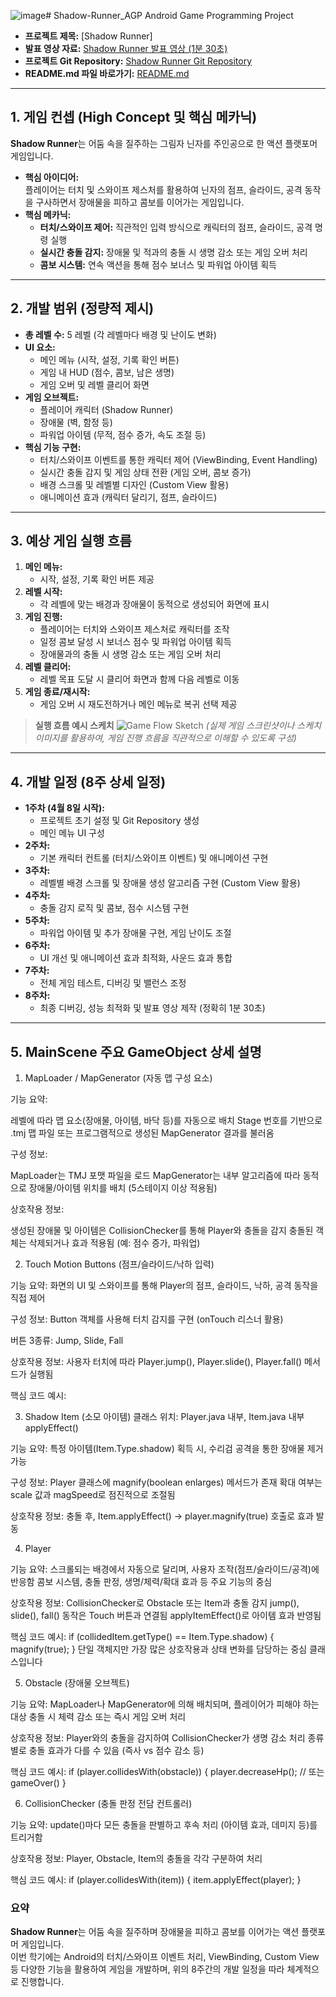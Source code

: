 ![image](https://github.com/user-attachments/assets/8acb2b93-3d6c-4eb2-a77b-8bff688bee15)# Shadow-Runner_AGP
Android Game Programming Project

- **프로젝트 제목:** [Shadow Runner] 
- **발표 영상 자료:** [Shadow Runner 발표 영상 (1분 30초)](https://youtu.be/L4PnCH_Uf5M)  
- **프로젝트 Git Repository:** [Shadow Runner Git Repository](https://github.com/HDonguk/Shadow-Runner_AGP)  
- **README.md 파일 바로가기:** [README.md](https://github.com/HDonguk/Shadow-Runner_AGP/blob/main/README.md)

---

## 1. 게임 컨셉 (High Concept 및 핵심 메카닉)

**Shadow Runner**는 어둠 속을 질주하는 그림자 닌자를 주인공으로 한 액션 플랫포머 게임입니다.

- **핵심 아이디어:**  
  플레이어는 터치 및 스와이프 제스처를 활용하여 닌자의 점프, 슬라이드, 공격 동작을 구사하면서 장애물을 피하고 콤보를 이어가는 게임입니다.
- **핵심 메카닉:**  
  - **터치/스와이프 제어:** 직관적인 입력 방식으로 캐릭터의 점프, 슬라이드, 공격 명령 실행  
  - **실시간 충돌 감지:** 장애물 및 적과의 충돌 시 생명 감소 또는 게임 오버 처리  
  - **콤보 시스템:** 연속 액션을 통해 점수 보너스 및 파워업 아이템 획득

---

## 2. 개발 범위 (정량적 제시)

- **총 레벨 수:** 5 레벨 (각 레벨마다 배경 및 난이도 변화)
- **UI 요소:**  
  - 메인 메뉴 (시작, 설정, 기록 확인 버튼)  
  - 게임 내 HUD (점수, 콤보, 남은 생명)  
  - 게임 오버 및 레벨 클리어 화면
- **게임 오브젝트:**  
  - 플레이어 캐릭터 (Shadow Runner)  
  - 장애물 (벽, 함정 등)  
  - 파워업 아이템 (무적, 점수 증가, 속도 조절 등)
- **핵심 기능 구현:**  
  - 터치/스와이프 이벤트를 통한 캐릭터 제어 (ViewBinding, Event Handling)  
  - 실시간 충돌 감지 및 게임 상태 전환 (게임 오버, 콤보 증가)  
  - 배경 스크롤 및 레벨별 디자인 (Custom View 활용)  
  - 애니메이션 효과 (캐릭터 달리기, 점프, 슬라이드)

---

## 3. 예상 게임 실행 흐름

1. **메인 메뉴:**  
   - 시작, 설정, 기록 확인 버튼 제공
2. **레벨 시작:**  
   - 각 레벨에 맞는 배경과 장애물이 동적으로 생성되어 화면에 표시
3. **게임 진행:**  
   - 플레이어는 터치와 스와이프 제스처로 캐릭터를 조작  
   - 일정 콤보 달성 시 보너스 점수 및 파워업 아이템 획득  
   - 장애물과의 충돌 시 생명 감소 또는 게임 오버 처리
4. **레벨 클리어:**  
   - 레벨 목표 도달 시 클리어 화면과 함께 다음 레벨로 이동
5. **게임 종료/재시작:**  
   - 게임 오버 시 재도전하거나 메인 메뉴로 복귀 선택 제공

> **실행 흐름 예시 스케치**
> ![Game Flow Sketch](https://github.com/user-attachments/assets/7a2410cb-72b6-4bba-bf74-dadc239d8a00) 
> *(실제 게임 스크린샷이나 스케치 이미지를 활용하여, 게임 진행 흐름을 직관적으로 이해할 수 있도록 구성)*

---

## 4. 개발 일정 (8주 상세 일정)

- **1주차 (4월 8일 시작):**  
  - 프로젝트 초기 설정 및 Git Repository 생성  
  - 메인 메뉴 UI 구성
- **2주차:**  
  - 기본 캐릭터 컨트롤 (터치/스와이프 이벤트) 및 애니메이션 구현
- **3주차:**  
  - 레벨별 배경 스크롤 및 장애물 생성 알고리즘 구현 (Custom View 활용)
- **4주차:**  
  - 충돌 감지 로직 및 콤보, 점수 시스템 구현
- **5주차:**  
  - 파워업 아이템 및 추가 장애물 구현, 게임 난이도 조절
- **6주차:**  
  - UI 개선 및 애니메이션 효과 최적화, 사운드 효과 통합
- **7주차:**  
  - 전체 게임 테스트, 디버깅 및 밸런스 조정
- **8주차:**  
  - 최종 디버깅, 성능 최적화 및 발표 영상 제작 (정확히 1분 30초)

---

## 5. MainScene 주요 GameObject 상세 설명

1.  MapLoader / MapGenerator (자동 맵 구성 요소)

기능 요약:

레벨에 따라 맵 요소(장애물, 아이템, 바닥 등)를 자동으로 배치
Stage 번호를 기반으로 .tmj 맵 파일 또는 프로그램적으로 생성된 MapGenerator 결과를 불러옴

구성 정보:

MapLoader는 TMJ 포맷 파일을 로드
MapGenerator는 내부 알고리즘에 따라 동적으로 장애물/아이템 위치를 배치 (5스테이지 이상 적용됨)

상호작용 정보:

생성된 장애물 및 아이템은 CollisionChecker를 통해 Player와 충돌을 감지
충돌된 객체는 삭제되거나 효과 적용됨 (예: 점수 증가, 파워업)


2. Touch Motion Buttons (점프/슬라이드/낙하 입력)

기능 요약:
화면의 UI 및 스와이프를 통해 Player의 점프, 슬라이드, 낙하, 공격 동작을 직접 제어

구성 정보:
Button 객체를 사용해 터치 감지를 구현 (onTouch 리스너 활용)

버튼 3종류: Jump, Slide, Fall

상호작용 정보:
사용자 터치에 따라 Player.jump(), Player.slide(), Player.fall() 메서드가 실행됨

핵심 코드 예시:


3. Shadow Item (소모 아이템)
클래스 위치: Player.java 내부, Item.java 내부 applyEffect()

기능 요약:
특정 아이템(Item.Type.shadow) 획득 시, 수리검 공격을 통한 장애물 제거 가능 

구성 정보:
Player 클래스에 magnify(boolean enlarges) 메서드가 존재
확대 여부는 scale 값과 magSpeed로 점진적으로 조절됨

상호작용 정보:
충돌 후, Item.applyEffect() → player.magnify(true) 호출로 효과 발동


4. Player 

기능 요약:
스크롤되는 배경에서 자동으로 달리며, 사용자 조작(점프/슬라이드/공격)에 반응함
콤보 시스템, 충돌 판정, 생명/체력/확대 효과 등 주요 기능의 중심

상호작용 정보:
CollisionChecker로 Obstacle 또는 Item과 충돌 감지
jump(), slide(), fall() 동작은 Touch 버튼과 연결됨
applyItemEffect()로 아이템 효과 반영됨

핵심 코드 예시:
if (collidedItem.getType() == Item.Type.shadow) {
    magnify(true);
}
단일 객체지만 가장 많은 상호작용과 상태 변화를 담당하는 중심 클래스입니다

5.  Obstacle (장애물 오브젝트)

기능 요약:
MapLoader나 MapGenerator에 의해 배치되며, 플레이어가 피해야 하는 대상
충돌 시 체력 감소 또는 즉시 게임 오버 처리

상호작용 정보:
Player와의 충돌을 감지하여 CollisionChecker가 생명 감소 처리
종류별로 충돌 효과가 다를 수 있음 (즉사 vs 점수 감소 등)

핵심 코드 예시:
if (player.collidesWith(obstacle)) {
    player.decreaseHp();  // 또는 gameOver()
}

6. CollisionChecker (충돌 판정 전담 컨트롤러)

기능 요약:
update()마다 모든 충돌을 판별하고 후속 처리 (아이템 효과, 데미지 등)를 트리거함

상호작용 정보:
Player, Obstacle, Item의 충돌을 각각 구분하여 처리

핵심 코드 예시:
if (player.collidesWith(item)) {
    item.applyEffect(player);
}


### 요약

**Shadow Runner**는 어둠 속을 질주하며 장애물을 피하고 콤보를 이어가는 액션 플랫포머 게임입니다.  
이번 학기에는 Android의 터치/스와이프 이벤트 처리, ViewBinding, Custom View 등 다양한 기능을 활용하여 게임을 개발하며, 위의 8주간의 개발 일정을 따라 체계적으로 진행합니다. 


